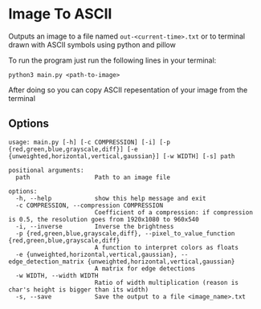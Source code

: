# Image To ASCII
Outputs an image to a file named `out-<current-time>.txt` or to terminal drawn with ASCII symbols using python and pillow

To run the program just run the following lines in your terminal:

```
python3 main.py <path-to-image>
```

After doing so you can copy ASCII repesentation of your image from the terminal

## Options
```
usage: main.py [-h] [-c COMPRESSION] [-i] [-p {red,green,blue,grayscale,diff}] [-e {unweighted,horizontal,vertical,gaussian}] [-w WIDTH] [-s] path

positional arguments:
  path                  Path to an image file

options:
  -h, --help            show this help message and exit
  -c COMPRESSION, --compression COMPRESSION
                        Coefficient of a compression: if compression is 0.5, the resolution goes from 1920x1080 to 960x540
  -i, --inverse         Inverse the brightness
  -p {red,green,blue,grayscale,diff}, --pixel_to_value_function {red,green,blue,grayscale,diff}
                        A function to interpret colors as floats
  -e {unweighted,horizontal,vertical,gaussian}, --edge_detection_matrix {unweighted,horizontal,vertical,gaussian}
                        A matrix for edge detections
  -w WIDTH, --width WIDTH
                        Ratio of width multiplication (reason is char's height is bigger than its width)
  -s, --save            Save the output to a file <image_name>.txt
```
